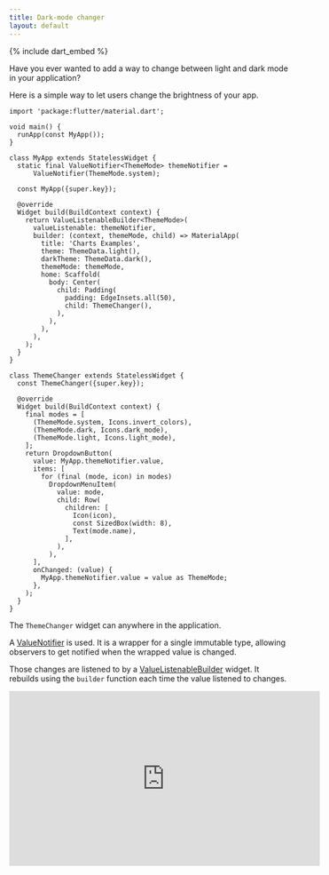 ```yaml
---
title: Dark-mode changer
layout: default
---
```


{% include dart_embed %}

Have you ever wanted to add a way to change between light and dark mode in your
application?

Here is a simple way to let users change the brightness of your app.

```run-dartpad:mode-flutter:height-800px
import 'package:flutter/material.dart';

void main() {
  runApp(const MyApp());
}

class MyApp extends StatelessWidget {
  static final ValueNotifier<ThemeMode> themeNotifier =
      ValueNotifier(ThemeMode.system);

  const MyApp({super.key});

  @override
  Widget build(BuildContext context) {
    return ValueListenableBuilder<ThemeMode>(
      valueListenable: themeNotifier,
      builder: (context, themeMode, child) => MaterialApp(
        title: 'Charts Examples',
        theme: ThemeData.light(),
        darkTheme: ThemeData.dark(),
        themeMode: themeMode,
        home: Scaffold(
          body: Center(
            child: Padding(
              padding: EdgeInsets.all(50),
              child: ThemeChanger(),
            ),
          ),
        ),
      ),
    );
  }
}

class ThemeChanger extends StatelessWidget {
  const ThemeChanger({super.key});

  @override
  Widget build(BuildContext context) {
    final modes = [
      (ThemeMode.system, Icons.invert_colors),
      (ThemeMode.dark, Icons.dark_mode),
      (ThemeMode.light, Icons.light_mode),
    ];
    return DropdownButton(
      value: MyApp.themeNotifier.value,
      items: [
        for (final (mode, icon) in modes)
          DropdownMenuItem(
            value: mode,
            child: Row(
              children: [
                Icon(icon),
                const SizedBox(width: 8),
                Text(mode.name),
              ],
            ),
          ),
      ],
      onChanged: (value) {
        MyApp.themeNotifier.value = value as ThemeMode;
      },
    );
  }
}
```

The `ThemeChanger` widget can anywhere in the application.

A
[ValueNotifier](https://api.flutter.dev/flutter/foundation/ValueNotifier-class.html)
is used.
It is a wrapper for a single immutable type, allowing observers to get notified
when the wrapped value is changed.

Those changes are listened to by a
[ValueListenableBuilder](https://api.flutter.dev/flutter/widgets/ValueListenableBuilder-class.html)
widget.
It rebuilds using the `builder` function each time the value listened to changes.

<iframe width="560" height="315" src="https://www.youtube-nocookie.com/embed/s-ZG-jS5QHQ?si=mdkhajuuDpvJzVpp" title="YouTube video player" frameborder="0" allow="accelerometer; autoplay; clipboard-write; encrypted-media; gyroscope; picture-in-picture; web-share" allowfullscreen></iframe>
